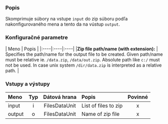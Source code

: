 ### Popis

Skomprimuje súbory na vstupe `input` do zip súboru podľa nakonfigurovaného mena a tento da na vústup `output`.

### Konfiguračné parametre

| Meno | Popis |
|:----|:----|:----|
|**Zip file path/name (with extension):** | Specifies the path/name for the output file to be created. Given path/name must be relative ie. `/data.zip`, `/data/out.zip`. Absolute path like `c:/` must not be used. In case unix system `/dir/data.zip` is interpreted as a relative path. |

### Vstupy a výstupy ###

|Meno |Typ | Dátová hrana | Popis | Povinné |
|:--------|:------:|:------:|:-------------|:---------------------:|
|input   |i| FilesDataUnit | List of files to zip |x|
|output  |o| FilesDataUnit | Name of zip file |x|
